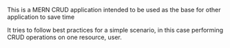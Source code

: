 This is a MERN CRUD application intended to be used as the base for other application to save time 

It tries to follow best practices for a simple scenario, in this case performing CRUD operations on one resource, user.
